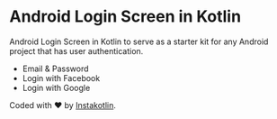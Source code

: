 # Android Login Screen in Kotlin
Android Login Screen in Kotlin to serve as a starter kit for any Android project that has user authentication.

* Email & Password
* Login with Facebook
* Login with Google

Coded with ❤️️ by <a href="https://www.instakotlin.com">Instakotlin</a>.
